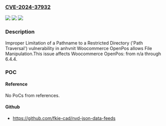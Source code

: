 ### [CVE-2024-37932](https://cve.mitre.org/cgi-bin/cvename.cgi?name=CVE-2024-37932)
![](https://img.shields.io/static/v1?label=Product&message=Woocommerce%20OpenPos&color=blue)
![](https://img.shields.io/static/v1?label=Version&message=n%2Fa%3C%3D%206.4.4%20&color=brighgreen)
![](https://img.shields.io/static/v1?label=Vulnerability&message=CWE-22%20Improper%20Limitation%20of%20a%20Pathname%20to%20a%20Restricted%20Directory%20('Path%20Traversal')&color=brighgreen)

### Description

Improper Limitation of a Pathname to a Restricted Directory ('Path Traversal') vulnerability in anhvnit Woocommerce OpenPos allows File Manipulation.This issue affects Woocommerce OpenPos: from n/a through 6.4.4.

### POC

#### Reference
No PoCs from references.

#### Github
- https://github.com/fkie-cad/nvd-json-data-feeds

